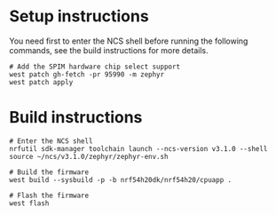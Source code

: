 # Setup instructions

You need first to enter the NCS shell before running the following commands, see the build instructions for more details.

```
# Add the SPIM hardware chip select support
west patch gh-fetch -pr 95990 -m zephyr
west patch apply
```

# Build instructions

```
# Enter the NCS shell
nrfutil sdk-manager toolchain launch --ncs-version v3.1.0 --shell
source ~/ncs/v3.1.0/zephyr/zephyr-env.sh

# Build the firmware
west build --sysbuild -p -b nrf54h20dk/nrf54h20/cpuapp .

# Flash the firmware
west flash
```

